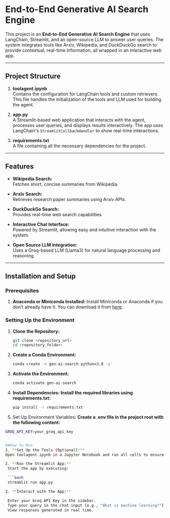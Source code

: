  # End-to-End Generative AI Search Engine

This project is an **End-to-End Generative AI Search Engine** that uses LangChain, Streamlit, and an open-source LLM to answer user queries. The system integrates tools like Arxiv, Wikipedia, and DuckDuckGo search to provide contextual, real-time information, all wrapped in an interactive web app.

---

## Project Structure

1. **toolagent.ipynb**  
   Contains the configuration for LangChain tools and custom retrievers. This file handles the initialization of the tools and LLM used for building the agent.

2. **app.py**  
   A Streamlit-based web application that interacts with the agent, processes user queries, and displays results interactively. The app uses LangChain's `StreamlitCallbackHandler` to show real-time interactions.

3. **requirements.txt**  
   A file containing all the necessary dependencies for the project.

---

## Features

- **Wikipedia Search:**  
   Fetches short, concise summaries from Wikipedia.
  
- **Arxiv Search:**  
   Retrieves research paper summaries using Arxiv APIs.
  
- **DuckDuckGo Search:**  
   Provides real-time web search capabilities.
  
- **Interactive Chat Interface:**  
   Powered by Streamlit, allowing easy and intuitive interaction with the system.
  
- **Open Source LLM Integration:**  
   Uses a Groq-based LLM (Llama3) for natural language processing and reasoning.

---

## Installation and Setup

### Prerequisites

1. **Anaconda or Miniconda Installed:**
   Install Miniconda or Anaconda if you don’t already have it. You can download it from [here](https://www.anaconda.com/products/individual).

### Setting Up the Environment

1. **Clone the Repository:**

   ```bash
   git clone <repository_url>
   cd <repository_folder>

2. **Create a Conda Environment:**

   ```bash
   conda create -n gen-ai-search python=3.8 -y

3. **Activate the Environment:**

   ```bash
   conda activate gen-ai-search

4. **Install Dependencies: Install the required libraries using requirements.txt:**

   ```bash
   pip install -r requirements.txt

5. Set Up Environment Variables:
  **Create a .env file in the project root with the following content:**

  ```bash
  GROQ_API_KEY=your_groq_api_key


##How to Run
1. **Set Up the Tools (Optional):**
Open toolagent.ipynb in a Jupyter Notebook and run all cells to ensure the tools and agents are set up correctly.

2. **Run the Streamlit App:**
   Start the app by executing: 

   ```bash
   streamlit run app.py

3. **Interact with the App:**

   Enter your Groq API Key in the sidebar.
   Type your query in the chat input (e.g., "What is machine learning?").
   View responses generated in real time.

